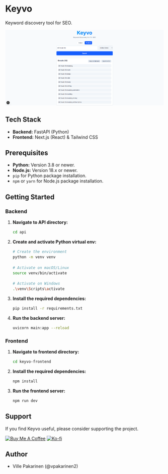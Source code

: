 # Keyvo

Keyword discovery tool for SEO.

![Keyvo Application Screenshot](./keyvo-screenshot-6.png)

## Tech Stack
* **Backend:** FastAPI (Python)
* **Frontend:** Next.js (React) & Tailwind CSS

## Prerequisites

* **Python:** Version 3.8 or newer.
* **Node.js:** Version 18.x or newer.
* `pip` for Python package installation.
* `npm` or `yarn` for Node.js package installation.

## Getting Started

### Backend

1.  **Navigate to API directory:**
    ```bash
    cd api
    ```

2.  **Create and activate Python virtual env:**
    ```bash
    # Create the environment
    python -m venv venv

    # Activate on macOS/Linux
    source venv/bin/activate

    # Activate on Windows
    .\venv\Scripts\activate
    ```
    
3.  **Install the required dependencies:**
    ```bash
    pip install -r requirements.txt
    ```

4.  **Run the backend server:**
    ```bash
    uvicorn main:app --reload
    ```
### Frontend

1.  **Navigate to frontend directory:**
    ```bash
    cd keyvo-frontend
    ```

2.  **Install the required dependencies:**
    ```bash
    npm install
    ```

3.  **Run the frontend server:**
    ```bash
    npm run dev
    ```

## Support

If you find Keyvo useful, please consider supporting the project.

<a href="https://buymeacoffee.com/vpakarinen" target="_blank"><img src="https://cdn.buymeacoffee.com/buttons/v2/default-yellow.png" alt="Buy Me A Coffee" style="height: 50px !important;width: 217px !important;" ></a>
<a href="https://ko-fi.com/vpakarinen" target="_blank"><img src="https://storage.ko-fi.com/cdn/kofi2.png?v=3" alt="Ko-fi" style="height: 50px !important;width: 217px !important;" ></a>

## Author

- Ville Pakarinen (@vpakarinen2)
